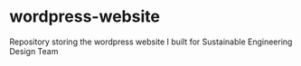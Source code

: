 # wordpress-website
Repository storing the wordpress website I built for Sustainable Engineering Design Team
